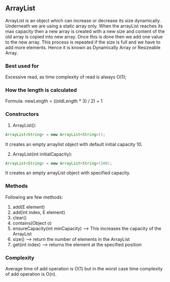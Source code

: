 ## ArrayList

ArrayList is an object which can increase or decrease its size dynamically. Underneath we are using a static array only. When the arrayList reaches its max capacity then a new array is created with a new size and content of the old array is copied into new array. Once this is done then we add one value to the new array. This process is repeated if the size is full and we have to add more elements. Hence it is known as Dynamically Array or Resizeable Array. 

### Best used for

Excessive read, as time complexity of read is always O(1);

### How the length is calculated

Formula: newLength = ((oldLength * 3) / 2) + 1


### Constructors

1. ArrayList():
```java
ArrayList<String> = new ArrayList<String>();
```
It creates an empty arraylist object with default initial capacity 10.  

2. ArrayList(int initialCapacity):
```java
ArrayList<String> = new ArrayList<String>(100);
```
It creates an empty arrayList object with specified capacity. 

### Methods

Following are few methods:  

1. add(E element)
2. add(int index, E element)
3. clear()
4. contains(Object o)
5. ensureCapacity(int minCapacity) --> This increases the capacity of the ArrayList
6. size() --> return the number of elements in the ArrayList
7. get(int index) --> returns the element at the specified position

### Complexity

Average time of add operation is O(1) but in the worst case time complexity of add operation is O(n).